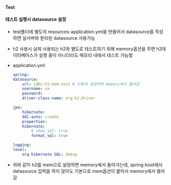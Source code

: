 #### Test

#### 테스트 실행시 datasource 설정

- test폴더에 별도의 resources-application.yml을 만들어서 datasource를 작성하면 실서버와 분리된 datasource 사용가능
- h2 사용시 실제 사용되는 h2와 별도로 테스트하기 위해 memory옵션을 주면 h2데이터베이스가 실행 중이 아니더라도 메모리 내에서 테스트 가능함
- application.yml

  ```yml
  spring:
  datasource:
      url: jdbc:h2:mem:test # 이렇게 설정하면 memory에서 돌아감
      username: sa
      password:
      driver-class-name: org.h2.Driver

  jpa:
      hibernate:
      ddl-auto: create
      properties:
      hibernate:
          # show_sql: true
          format_sql: true

  logging:
  level:
      org.hibernate.SQL: debug
  ```

- 위와 같이 h2를 mem으로 설정하면 memory에서 돌아가는데, spring boot에서 datasource 입력을 하지 않아도 기본으로 mem옵션이 붙어서 memory에서 돌아감
